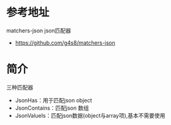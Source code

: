 # 参考地址
matchers-json json匹配器
- https://github.com/g4s8/matchers-json

# 简介
三种匹配器
- JsonHas：用于匹配json object
- JsonContains：匹配json 数组
- JsonValueIs：匹配json数据(object与array项),基本不需要使用
